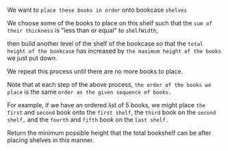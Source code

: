 We want to 
`place these books in order` onto bookcase `shelves` 

We choose some of the books to place on this shelf such that the 
`sum of their thickness` is "less than or equal" to `shelfWidth`, 

then build another level of the shelf of the bookcase so that the 
`total height of the bookcase` has increased by `the maximum height of the books` we just put down. 

We repeat this process until there are no more books to place.

Note that at each step of the above process, 
`the order of the books we place` is the same `order as the given sequence of books.`

For example, 
if we have an ordered list of 5 books, 
we might place 
`the first` and `second` book onto the   `first shelf`, 
the `third` book on the                  `second shelf,`
and the `fourth` and `fifth` book on the `last shelf.`

Return the minimum possible height that the total bookshelf can be after placing shelves in this manner.
